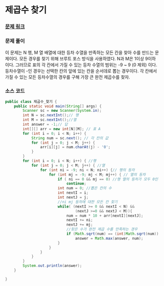 # 제곱수 찾기 

### [문제 링크](https://www.acmicpc.net/problem/1025)

### 문제 풀이
이 문제는 N 행, M 열 배열에 대한 등차 수열을 만족하는 모든 칸을 찾아 수를 만드는 문제이다.
모든 경우를 찾기 위해 브루트 포스 방식을 사용하였다.
N과 M은 1이상 9이하이다. 그러므로 표의 각 칸에서 가질 수 있는 등차 수열의 범위는 -9 ~ 9 (0 제외) 이다.
등차수열이 -인 경우는 선택한 칸의 앞에 있는 칸을 순서데로 뽑는 경우이다.
각 칸에서 가질 수 있는 모든 등차수열의 경우를 구해 가장 큰 완전 제곱수를 찾자.
### 소스 코드
```java
public class 제곱수_찾기 {
    public static void main(String[] args) {
        Scanner sc = new Scanner(System.in);
        int N = sc.nextInt();// 행
        int M = sc.nextInt();//열
        int answer = -1;// 답
        int[][] arr = new int[N][M]; // 표 A
        for (int i = 0; i < N; i++) {
            String num = sc.next(); // 각 칸의 값
            for (int j = 0; j < M; j++) {
                arr[i][j] = num.charAt(j) - '0';
            }
        }
        for (int i = 0; i < N; i++) { //행
            for (int j = 0; j < M; j++) { //열
                for (int ni = -9; ni < N; ni++) {// 행의 등차
                    for (int mj = -9; mj < M; mj++) { // 열의 등차
                        if ( ni == 0 && mj == 0) //행 열의 등차가 모두 0인 경우
                            continue;
                        int num = 0; //뽑은 칸의 수
                        int nextI = i; 
                        int nextJ = j;
                        //ni mj 등차에 대한 모든 칸 찾기
                        while( (nextI >= 0 && nextI < N) &&
                                (nextJ >=0 && nextJ < M)){
                            num = num * 10 + arr[nextI][nextJ];
                            nextI += ni;
                            nextJ += mj;
                            //찾은 수가 완전 제곱 수를 만족하는 경우
                            if (Math.sqrt(num) == (int)Math.sqrt(num))
                                answer = Math.max(answer, num);
                        }
                    }
                }
            }
        }
        System.out.println(answer);
    }

}

```